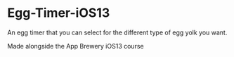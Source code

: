 # Egg-Timer-iOS13
An egg timer that you can select for the different type of egg yolk you want.

Made alongside the App Brewery iOS13 course 
